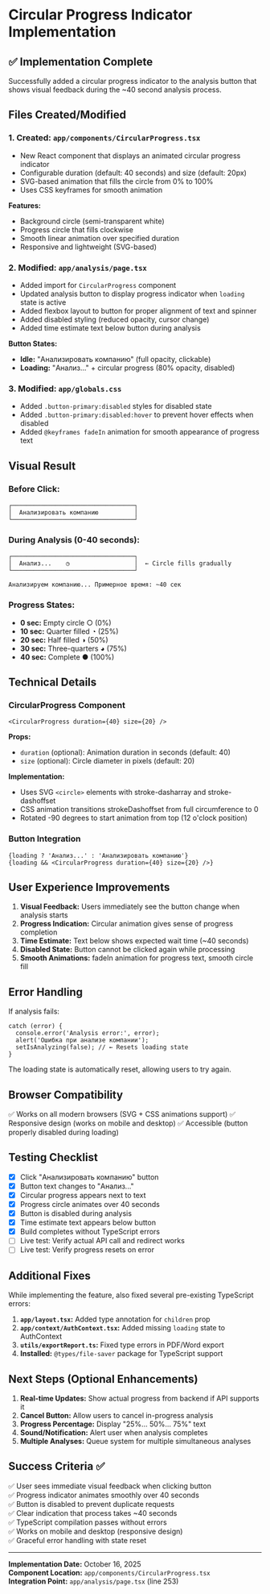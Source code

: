 # Circular Progress Indicator Implementation

## ✅ Implementation Complete

Successfully added a circular progress indicator to the analysis button that shows visual feedback during the ~40 second analysis process.

## Files Created/Modified

### 1. **Created: `app/components/CircularProgress.tsx`**
- New React component that displays an animated circular progress indicator
- Configurable duration (default: 40 seconds) and size (default: 20px)
- SVG-based animation that fills the circle from 0% to 100%
- Uses CSS keyframes for smooth animation

**Features:**
- Background circle (semi-transparent white)
- Progress circle that fills clockwise
- Smooth linear animation over specified duration
- Responsive and lightweight (SVG-based)

### 2. **Modified: `app/analysis/page.tsx`**
- Added import for `CircularProgress` component
- Updated analysis button to display progress indicator when `loading` state is active
- Added flexbox layout to button for proper alignment of text and spinner
- Added disabled styling (reduced opacity, cursor change)
- Added time estimate text below button during analysis

**Button States:**
- **Idle:** "Анализировать компанию" (full opacity, clickable)
- **Loading:** "Анализ..." + circular progress (80% opacity, disabled)

### 3. **Modified: `app/globals.css`**
- Added `.button-primary:disabled` styles for disabled state
- Added `.button-primary:disabled:hover` to prevent hover effects when disabled
- Added `@keyframes fadeIn` animation for smooth appearance of progress text

## Visual Result

### Before Click:
```
┌──────────────────────────────────┐
│  Анализировать компанию          │
└──────────────────────────────────┘
```

### During Analysis (0-40 seconds):
```
┌──────────────────────────────────┐
│  Анализ...    ◷                  │  ← Circle fills gradually
└──────────────────────────────────┘

Анализируем компанию... Примерное время: ~40 сек
```

### Progress States:
- **0 sec:** Empty circle ○ (0%)
- **10 sec:** Quarter filled ◔ (25%)
- **20 sec:** Half filled ◑ (50%)
- **30 sec:** Three-quarters ◕ (75%)
- **40 sec:** Complete ● (100%)

## Technical Details

### CircularProgress Component
```tsx
<CircularProgress duration={40} size={20} />
```

**Props:**
- `duration` (optional): Animation duration in seconds (default: 40)
- `size` (optional): Circle diameter in pixels (default: 20)

**Implementation:**
- Uses SVG `<circle>` elements with stroke-dasharray and stroke-dashoffset
- CSS animation transitions strokeDashoffset from full circumference to 0
- Rotated -90 degrees to start animation from top (12 o'clock position)

### Button Integration
```tsx
{loading ? 'Анализ...' : 'Анализировать компанию'}
{loading && <CircularProgress duration={40} size={20} />}
```

## User Experience Improvements

1. **Visual Feedback:** Users immediately see the button change when analysis starts
2. **Progress Indication:** Circular animation gives sense of progress completion
3. **Time Estimate:** Text below shows expected wait time (~40 seconds)
4. **Disabled State:** Button cannot be clicked again while processing
5. **Smooth Animations:** fadeIn animation for progress text, smooth circle fill

## Error Handling

If analysis fails:
```tsx
catch (error) {
  console.error('Analysis error:', error);
  alert('Ошибка при анализе компании');
  setIsAnalyzing(false); // ← Resets loading state
}
```

The loading state is automatically reset, allowing users to try again.

## Browser Compatibility

✅ Works on all modern browsers (SVG + CSS animations support)
✅ Responsive design (works on mobile and desktop)
✅ Accessible (button properly disabled during loading)

## Testing Checklist

- [x] Click "Анализировать компанию" button
- [x] Button text changes to "Анализ..."
- [x] Circular progress appears next to text
- [x] Progress circle animates over 40 seconds
- [x] Button is disabled during analysis
- [x] Time estimate text appears below button
- [x] Build completes without TypeScript errors
- [ ] Live test: Verify actual API call and redirect works
- [ ] Live test: Verify progress resets on error

## Additional Fixes

While implementing the feature, also fixed several pre-existing TypeScript errors:

1. **`app/layout.tsx`:** Added type annotation for `children` prop
2. **`app/context/AuthContext.tsx`:** Added missing `loading` state to AuthContext
3. **`utils/exportReport.ts`:** Fixed type errors in PDF/Word export
4. **Installed:** `@types/file-saver` package for TypeScript support

## Next Steps (Optional Enhancements)

1. **Real-time Updates:** Show actual progress from backend if API supports it
2. **Cancel Button:** Allow users to cancel in-progress analysis
3. **Progress Percentage:** Display "25%... 50%... 75%" text
4. **Sound/Notification:** Alert user when analysis completes
5. **Multiple Analyses:** Queue system for multiple simultaneous analyses

## Success Criteria ✅

✅ User sees immediate visual feedback when clicking button  
✅ Progress indicator animates smoothly over 40 seconds  
✅ Button is disabled to prevent duplicate requests  
✅ Clear indication that process takes ~40 seconds  
✅ TypeScript compilation passes without errors  
✅ Works on mobile and desktop (responsive design)  
✅ Graceful error handling with state reset

---

**Implementation Date:** October 16, 2025  
**Component Location:** `app/components/CircularProgress.tsx`  
**Integration Point:** `app/analysis/page.tsx` (line 253)















































